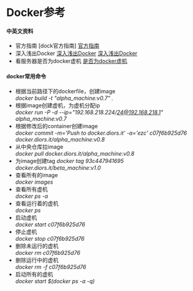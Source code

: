 Docker参考   
===============

#### 中英文资料

* 官方指南
[dock官方指南] [官方指南]
* 深入浅出Docker
[深入浅出Docker] [深入浅出Docker] 
* 看服务器是否为docker虚机
[是否为docker虚机][是否为docker虚机]

[官方指南]: https://docs.docker.com/userguide/
[深入浅出Docker]: http://www.infoq.com/cn/articles/docker-core-technology-preview
[是否为docker虚机]: http://tuhrig.de/how-to-know-you-are-inside-a-docker-container/

#### docker常用命令

* 根据当前路径下的dockerfile，创建image  
  *docker build -t "alpha_machine:v0.7" .*
* 根据image创建虚机，为虚机分配ip  
  *docker run -P -d --ip="192.168.218.224/24@192.168.218.1" alpha_machine:v0.7*
* 根据修改后的container创建image  
  *docker commit -m='Push to docker.diors.it' -a='ezc' c07f6b925d76 docker.diors.it/alpha_machine:v0.8*
* 从中央仓库拉image  
  *docker pull docker.diors.it/alpha_machine:v0.8*
* 为image创建tag
  *docker tag 93c447941695 docker.diors.it/beta_machine:v1.0*
* 查看所有的image   
  *docker images*
* 查看所有虚机   
  *docker ps -a*
* 查看运行着的虚机   
  *docker ps*
* 启动虚机   
  *docker start c07f6b925d76*
* 停止虚机   
  *docker stop c07f6b925d76*
* 删除未运行的虚机   
  *docker rm c07f6b925d76*
* 删除运行中的虚机   
 *docker rm -f c07f6b925d76*
* 启动所有的虚机   
 *docker start $(docker ps -a -q)*





